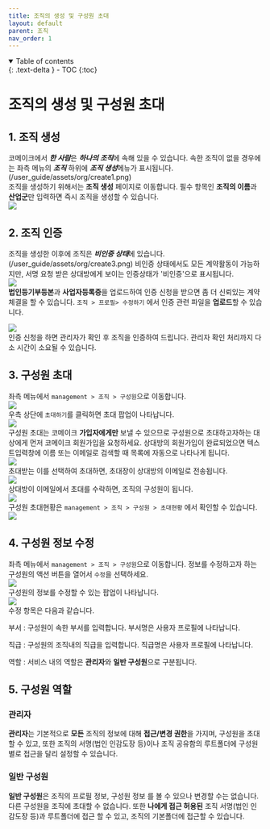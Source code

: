 ```yaml
---
title: 조직의 생성 및 구성원 초대
layout: default
parent: 조직
nav_order: 1
---
```


<details open markdown="block">
  <summary>
    Table of contents
  </summary>
  {: .text-delta }
- TOC
{:toc}
</details>

# 조직의 생성 및 구성원 초대

## 1. 조직 생성 
코메이크에서 ***한 사람***은 ***하나의 조직***에 속해 있을 수 있습니다. 속한 조직이 없을 경우에는  좌측 메뉴의 ***조직*** 하위에 ***조직 생성***메뉴가 표시됩니다.  
(/user_guide/assets/org/create1.png)  
 조직을 생성하기 위해서는 **조직 생성** 페이지로 이동합니다. 필수 항목인 **조직의 이름**과 **산업군**만 입력하면 즉시 조직을 생성할 수 있습니다.  
 ![](/user_guide/assets/org/create2.png)  

## 2. 조직 인증 
조직을 생성한 이후에 조직은 ***비인증 상태***에 있습니다. 
 (/user_guide/assets/org/create3.png)
비인증 상태에서도 모든 계약활동이 가능하지만, 서명 요청 받은 상대방에게 보이는 인증상태가 '비인증'으로 표시됩니다.  
 ![](/user_guide/assets/org/create4.png)  
 **법인등기부등본**과 **사업자등록증**을 업로드하여 인증 신청을 받으면 좀 더 신뢰있는 계약 체결을 할 수 있습니다. `조직 > 프로필> 수정하기` 에서 인증 관련 파일을 **업로드**할 수 있습니다.  

  ![](/user_guide/assets/org/create5.png)  
  인증 신청을 하면 관리자가 확인 후 조직을 인증하여 드립니다. 관리자 확인 처리까지 다소 시간이 소요될 수 있습니다.  

## 3. 구성원 초대  
좌측 메뉴에서 `management > 조직 > 구성원`으로 이동합니다.  
![](/user_guide/assets/org/create6.png)  
우측 상단에 `초대하기`를 클릭하면 초대 팝업이 나타납니다.  
![](/user_guide/assets/org/create7.png)  
 구성원 초대는 코메이크 **가입자에게만** 보낼 수 있으므로 구성원으로 초대하고자하는 대상에게 먼저 코메이크 회원가입을 요청하세요. 상대방의 회원가입이 완료되었으면 텍스트입력창에 이름 또는 이메일로 검색할 때 목록에 자동으로 나타나게 됩니다.  
![](/user_guide/assets/org/create8.png)  
 초대받는 이를 선택하여 초대하면, 초대장이 상대방의 이메일로 전송됩니다.  
![](/user_guide/assets/org/create9.png)  
상대방이 이메일에서 초대를 수락하면, 조직의 구성원이 됩니다.  
![](/user_guide/assets/org/create9-1.png)  
구성원 초대현황은 `management > 조직 > 구성원 > 초대현황` 에서 확인할 수 있습니다.  
![](/user_guide/assets/org/create10.png)  

## 4. 구성원 정보 수정
좌측 메뉴에서 `management > 조직 > 구성원`으로 이동합니다.
 정보를 수정하고자 하는 구성원의 액션 버튼을 열어서 `수정`을 선택하세요.  
![](/user_guide/assets/org/create12.png)  
구성원의 정보를 수정할 수 있는 팝업이 나타납니다.  
![](/user_guide/assets/org/create13.png)  
수정 항목은 다음과 같습니다. 

부서
: 구성원이 속한 부서를 입력합니다. 부서명은 사용자 프로필에 나타납니다.

직급
: 구성원의 조직내의 직급을 입력합니다. 직급명은 사용자 프로필에 나타납니다. 

역할
: 서비스 내의 역할은 **관리자**와 **일반 구성원**으로 구분됩니다.


## 5. 구성원 역할

### 관리자 
**관리자**는 기본적으로 **모든** 조직의 정보에 대해 **접근/변경 권한**을 가지며, 구성원을 초대할 수 있고, 또한 조직의 서명(법인 인감도장 등)이나 조직 공유함의 루트폴더에 구성원 별로 접근을 달리 설정할 수 있습니다.  


### 일반 구성원 
**일반 구성원**은 조직의 프로필 정보, 구성원 정보 를 볼 수 있으나 변경할 수는 없습니다. 다른 구성원을 조직에 초대할 수 없습니다. 또한 **나에게 접근 허용된** 조직 서명(법인 인감도장 등)과 루트폴더에 접근 할 수 있고, 조직의 기본폴더에 접근할 수 있습니다. 










